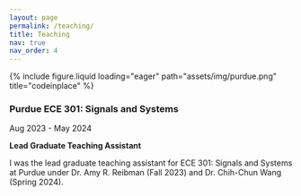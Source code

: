 ```yaml
---
layout: page
permalink: /teaching/
title: Teaching
nav: true
nav_order: 4
---
```


<div class="project0">
    <div class="image-container0">
        {% include figure.liquid loading="eager" path="assets/img/purdue.png" title="codeinplace" %}
    </div>
    <div class="project-details0">
        <div class="heading">
        <h3>Purdue ECE 301: Signals and Systems</h3>
        <span class="timeline">Aug 2023 - May 2024</span>
        </div>
        <p><strong>Lead Graduate Teaching Assistant</strong></p>
        <p>I was the lead graduate teaching assistant for ECE 301: Signals and Systems at Purdue under Dr. Amy R. Reibman (Fall 2023) and Dr. Chih-Chun Wang (Spring 2024).</p>
    </div>
</div>
